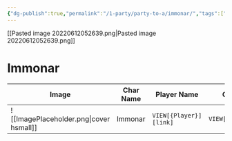 ```yaml
---
{"dg-publish":true,"permalink":"/1-party/party-to-a/immonar/","tags":["player"]}
---
```



 

[[Pasted image 20220612052639.png\|Pasted image 20220612052639.png]]

# Immonar

| Image                                              | Char Name         | Player Name    | Class         | Race         | Level         |
| -------------------------------------------------- | ----------------- | -------------- | ------------- | ------------ | ------------- |
| ![[ImagePlaceholder.png\|cover hsmall]] | Immonar | `VIEW[{Player}][link]` | `VIEW[{Class}]` | `VIEW[{Race}]` | `VIEW[{level}]` |

